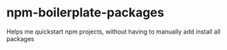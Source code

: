 # npm-boilerplate-packages
Helps me quickstart npm projects, without having to manually add install all packages
